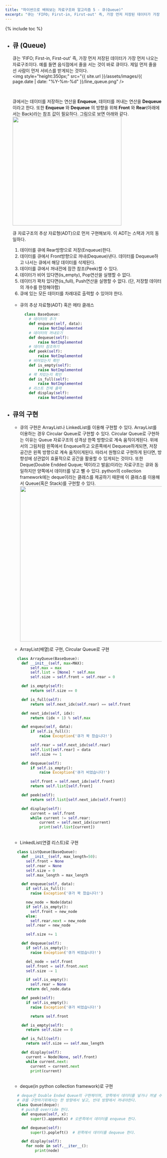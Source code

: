 ```yaml
---
title: "파이썬으로 배워보는 자료구조와 알고리즘 5 - 큐(Queue)"
excerpt: "큐는 'FIFO; First-in, First-out' 즉, 가장 먼저 저장된 데이터가 가장 먼저 나오는 자료구조이다."
---
```


{% include toc %}


- ## 큐 (Queue)
  큐는 'FIFO; First-in, First-out' 즉, 가장 먼저 저장된 데이터가 가장 먼저 나오는 자료구조이다.
  예를 들면 음식점에서 줄을 서는 것이 바로 큐이다. 제일 먼저 줄을 선 사람이 먼저 서비스를 받게되는 것이다. <br />
  <img style="height:350px;" src="{{ site.url }}/assets/images/{{ page.date | date: "%Y-%m-%d" }}/line_queue.png" />


  <br />

  큐에서는 데이터를 저장하는 연산을 **Enqueue**, 데이터를 꺼내는 연산을 **Dequeue** 이라고 한다. 또한 **Enqueue** 와 **Dequeue** 의 방향을 위해 **Front** 와 **Rear**(아래에서는 Back)라는 참조 값이 필요하다. 그림으로 보면 아래와 같다. <br />
  <img style="height:350px;" src="https://namu.wiki/w/%ED%8C%8C%EC%9D%BC:attachment/%ED%81%90(%EC%9E%90%EB%A3%8C%EA%B5%AC%EC%A1%B0)/queue.png" />
  <br />

  큐 자료구조의 추상 자료형(ADT)으로 먼저 구현해보자. 이 ADT는 스택과 거의 동일하다.
  1. 데이터를 큐에 Rear방향으로 저장(Enqueue)한다.
  2. 데이터를 큐에서 Front방향으로 꺼내(Dequeue)낸다. 데이터를 Dequeue하고 나서는 큐에서 해당 데이터를 삭제된다.
  3. 데이터를 큐에서 꺼내전에 잠깐 참조(Peek)할 수 있다.
  4. 데이터가 비어 있다면(is_empty), Pop연산을 실행할 수 없다.
  5. 데이터가 꽉차 있다면(is_full), Push연산을 실행할 수 없다. (단, 저장할 데이터의 개수를 한정해야함)
  6. 큐에 있는 모든 데이터를 차례대로 출력할 수 있어야 한다. <br /><br />

  - 큐의 추상 자료형(ADT) 혹은 메타 클래스
    ```python
      class BaseQueue:
        # 데이터의 추가
        def enqueue(self, data):
            raise NotImplemented
        # 데이터의 꺼내오기
        def dequeue(self):
            raise NotImplemented
        # 데이터 참조하기
        def peek(self):
            raise NotImplemented
        # 비어있는지 확인
        def is_empty(self):
            raise NotImplemented
        # 꽉 차있는지 확인
        def is_full(self):
            raise NotImplemented
        # 리스트 전체 출력
        def display(self):
            raise NotImplemented
    ```

- ## 큐의 구현
  - 큐의 구현은 ArrayList나 LinkedList를 이용해 구현할 수 있다.
  ArrayList를 이용하는 경우 Circular Queue로 구현할 수 있다. Circular Queue로 구현하는 이유는 Queue 자료구조의 성격상 한쪽 방향으로 계속 움직이게된다. 위에서의 그림처럼 왼쪽에서 Enqueue하고 오른쪽에서 Dequeue하게되면, 저장 공간은 왼쪽 방향으로 계속 움직이게된다. 따라서 원형으로 구현하게 된다면, 방향성에 상관없이 효율적으로 공간을 활용할 수 있게되는 것이다.
  또한 Deque(Double Endded Quque; 덱이라고 발음)이라는 자료구조는 큐와 동일하지만 양쪽에서 데이터를 넣고 뺄 수 있다. python의 collection framework에는 deque이라는 클래스를 제공하기 때문에 이 클래스를 이용해서 Queue(혹은 Stack)를 구현할 수 있다. <br />
  <img width="500px" src="https://namu.wiki/w/%ED%8C%8C%EC%9D%BC:attachment/%ED%81%90(%EC%9E%90%EB%A3%8C%EA%B5%AC%EC%A1%B0)/deque.jpg" /> <br />

  -  ArrayList(배열)로 구현, Circular Queue로 구현
    ```python
      class ArrayQueue(BaseQueue):
        def __init__(self, max=MAX):
            self.max = max
            self.list = [None] * self.max
            self.size = self.front = self.rear = 0

        def is_empty(self):
            return self.size == 0

        def is_full(self):
            return self.next_idx(self.rear) == self.front

        def next_idx(self, idx):
            return (idx + 1) % self.max

        def enqueu(self, data):
            if self.is_full():
                raise Exception('큐가 꽉 찼습니다!')

            self.rear = self.next_idx(self.rear)
            self.list[self.rear] = data
            self.size += 1

        def dequeue(self):
            if self.is_empty():
                raise Exception('큐가 비었습니다!')

            self.front = self.next_idx(self.front)
            return self.list[self.front]

        def peek(self):
            return self.list[self.next_idx(self.front)]

        def display(self):
            current = self.front
            while current != self.rear:
                current = self.next_idx(current)
                print(self.list[current])
    ```
  <br />

  -  LinkedList(연결 리스트)로 구현
    ```python
      class ListQueue(BaseQueue):
        def __init__(self, max_length=50):
          self.front = None
          self.rear = None
          self.size = 0
          self.max_length = max_length

        def enqueue(self, data):
          if self.is_full():
            raise Exception('큐가 꽉 찼습니다!')

          new_node = Node(data)
          if self.is_empty():
            self.front = new_node
          else:
            self.rear.next = new_node              
          self.rear = new_node

          self.size += 1

        def dequeue(self):
          if self.is_empty():
            raise Exception('큐가 비었습니다!')

          del_node = self.front
          self.front = self.front.next
          self.size -= 1

          if self.is_empty():
            self.rear = None
          return del_node.data

        def peek(self):
          if self.is_empty():
            raise Exception('큐가 비었습니다!')

            return self.front

        def is_empty(self):
          return self.size == 0

        def is_full(self):
          return self.size == self.max_length

        def display(self):
          current = Node(None, self.front)
          while current.next:
            current = current.next
            print(current)
    ```
  <br />

  -  deque(in python collection framework)로 구현
    ```python
      # deque은 Double Ended Queue의 구현체이며, 양쪽에서 데이터를 넣거나 꺼낼 수 있다.
      # 큐를 구현하기위해서는 한 방향에서 넣고, 반대 방향에서 꺼내야한다.
      class Queue(deque):
        # push를 override 한다.
        def enqueue(self, x):  
            super().append(x) # 오른쪽에서 데이터를 enqueue 한다.

        def dequeue(self):
            super().popleft()  # 왼쪽에서 데이터를 dequeue 한다.

        def display(self):
          for node in self.__iter__():
              print(node)
    ```
